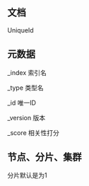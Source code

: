 ## 文档

UniqueId



## 元数据

_index 索引名

_type 类型名

_id 唯一ID

_version 版本

_score 相关性打分



## 节点、分片、集群

分片默认是为1